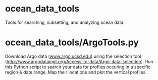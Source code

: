 # ocean_data_tools
Tools for searching, subsetting, and analyzing ocean data.

# ocean_data_tools/ArgoTools.py 
Download Argo data (www.argo.ucsd.edu) using the selection tool (http://www.argodatamgt.org/Access-to-data/Argo-data-selection). Run this Python script to search your data for profiles occuring in a specific region & date range. Map their locations and plot the vertical profiles.

